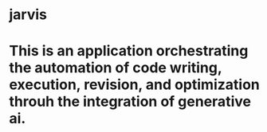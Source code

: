 # jarvis
# This is an application orchestrating the automation of code writing, execution, revision, and optimization throuh the integration of generative ai.
